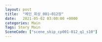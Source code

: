 ```yaml
---
layout: post
title:  "메인_회상_001~012장"
date:   2021-05-02 03:00:00 +0000
categories: Main
Tags: Story Main
SceneCode: ["scene_skip_cp001-012_q1_s10"]
---
```

